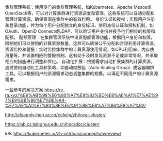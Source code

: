集群管理系统：使用专门的集群管理系统，如Kubernetes、Apache Mesos或OpenStack等，可以对计算集群进行资源调度和管理。这些系统可以自动分配和管理计算资源，确保资源在集群中的有效利用。
身份认证和授权：实现用户注册和登录功能，并为每个用户分配独立的身份标识。使用身份认证和授权机制，如OAuth、OpenID Connect或LDAP，可以验证用户身份并授予他们相应的权限和配额。
配额管理：在集群管理系统中设置配额管理功能，根据用户身份和权限，限制他们可以使用的计算资源数量。这样可以确保公平分配和合理利用计算资源。
资源监控和警报：实时监控集群中的计算资源使用情况，如CPU利用率、内存使用量等，并设置相应的警报机制。这有助于及时发现资源不足或异常情况，并采取相应的措施进行调整和优化。
自动化扩展：根据需求自动扩展集群的计算资源。通过使用自动化工具和策略，如自动缩放组（Auto Scaling Group）或容器编排工具，可以根据用户的资源需求动态调整集群的规模，以满足不同用户的计算资源需求。


一些参考的解决方案
https://re-ra.xyz/%E9%AB%98%E6%80%A7%E8%83%BD%E8%AE%A1%E7%AE%97%E9%9B%86%E7%BE%A4-%E7%AE%A1%E7%90%86%E5%91%98%E8%A7%86%E8%A7%92/

http://afsapply.ihep.ac.cn/cchelp/zh/local-cluster/

https://lab.cs.tsinghua.edu.cn/hpc/doc/cluster/


k8s
https://kubernetes.io/zh-cn/docs/concepts/overview/